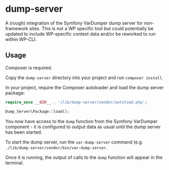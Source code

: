 # dump-server

A (rough) integration of the Symfony VarDumper dump server for non-framework sites. This is not a WP specific tool but could potentially be updated to include WP-specific context data and/or be reworked to run within WP-CLI.

## Usage

Composer is required.

Copy the `dump-server` directory into your project and run `composer install`.

In your project, require the Composer autoloader and load the dump server package:

```php
require_once __DIR__ . '/lib/dump-server/vendor/autoload.php';

Dump_Server\Package::load();
```

You now have access to the `dump` function from the Symfony VarDumper component - it is configured to output data as usual until the dump server has been started.

To start the dump server, run the `var-dump-server` command (e.g. `./lib/dump-server/vendor/bin/var-dump-server`.

Once it is running, the output of calls to the `dump` function will appear in the terminal.
